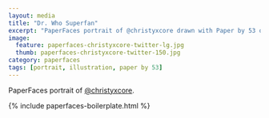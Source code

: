 ```yaml
---
layout: media
title: "Dr. Who Superfan"
excerpt: "PaperFaces portrait of @christyxcore drawn with Paper by 53 on an iPad."
image: 
  feature: paperfaces-christyxcore-twitter-lg.jpg
  thumb: paperfaces-christyxcore-twitter-150.jpg
category: paperfaces
tags: [portrait, illustration, paper by 53]
---
```


PaperFaces portrait of [@christyxcore](http://twitter.com/christyxcore).

{% include paperfaces-boilerplate.html %}